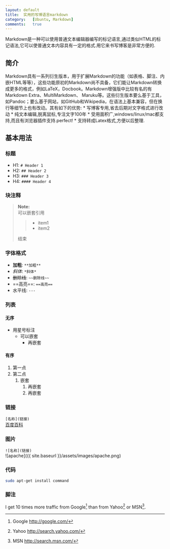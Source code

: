 ```yaml
---
layout:	default
title:	实用的写博语言markdown
category:	[Ubuntu, Markdown]
comments:	true
---
```

Markdown是一种可以使用普通文本编辑器编写的标记语言,通过类似HTML的标记语法,它可以使普通文本内容具有一定的格式.用它来书写博客是非常方便的.


## 简介
Markdown具有一系列衍生版本，用于扩展Markdown的功能（如表格、脚注、内嵌HTML等等），这些功能原初的Markdown尚不具备，它们能让Markdown转换成更多的格式，例如LaTeX，Docbook。Markdown增强版中比较有名的有Markdown Extra、MultiMarkdown、 Maruku等。这些衍生版本要么基于工具，如Pandoc；要么基于网站，如GitHub和Wikipedia，在语法上基本兼容，但在换行等细节上也有改动。其有如下的优势:
	* 写博客专用,省去后期对文字格式进行改动
	* 纯文本编辑,脱离鼠标,专注文字100年
	* 受用面积广,windows/linux/mac都支持,而且有浏览器插件支持.perfect!
	* 支持转成Latex格式,方便以后整理.

## 基本用法
### 标题
* H1:	`# Header 1`
* H2:	`## Header 2`
* H3:	`### Header 3`
* H4:	`#### Header 4`

### 块注释
> **Note:**  
> 可以嵌套引用  
>> * item1   
>> * item2   
>
> 结束

### 字体格式
* **加粗**:	`**加粗**`
* *斜体*:	`*斜体*`
* ~~删除线~~:	`~~删除线~~`
* ==高亮==:	`==高亮==`
* 水平线:	`---`

### 列表
#### 无序
* 用星号标注
	* 可以嵌套
		* 再嵌套

#### 有序
1. 第一点
2. 第二点
	1. 嵌套
		1. 再嵌套
		2. 再嵌套
	
### 链接
`[名称](链接)`   
[百度百科](http://baike.baidu.com/view/1.htm)

### 图片
`![名称](链接)`  
![apache]({{ site.baseurl }}/assets/images/apache.png)

### 代码

```bash
sudo apt-get install command
```

### 脚注
I get 10 times more traffic from Google[^google] than from Yahoo[^2] or MSN[^3].

[^google]: Google http://google.com/
[^2]: Yahoo	http://search.yahoo.com/
[^3]: MSN	http://search.msn.com/
